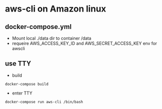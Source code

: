 # aws-cli on Amazon linux

## docker-compose.yml
  - Mount local ./data dir to container /data
  - requeire AWS_ACCESS_KEY_ID and AWS_SECRET_ACCESS_KEY env for awscli 

## use TTY
- build
```
docker-compose build
```
- enter TTY
```
docker-compose run aws-cli /bin/bash
```

